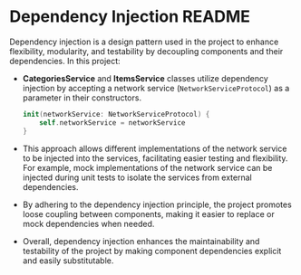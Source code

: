 # Dependency Injection README

Dependency injection is a design pattern used in the project to enhance flexibility, modularity, and testability by decoupling components and their dependencies. In this project:

- **CategoriesService** and **ItemsService** classes utilize dependency injection by accepting a network service (`NetworkServiceProtocol`) as a parameter in their constructors.
  
  ```swift
  init(networkService: NetworkServiceProtocol) {
      self.networkService = networkService
  }
  ```

- This approach allows different implementations of the network service to be injected into the services, facilitating easier testing and flexibility. For example, mock implementations of the network service can be injected during unit tests to isolate the services from external dependencies.

- By adhering to the dependency injection principle, the project promotes loose coupling between components, making it easier to replace or mock dependencies when needed.

- Overall, dependency injection enhances the maintainability and testability of the project by making component dependencies explicit and easily substitutable.
